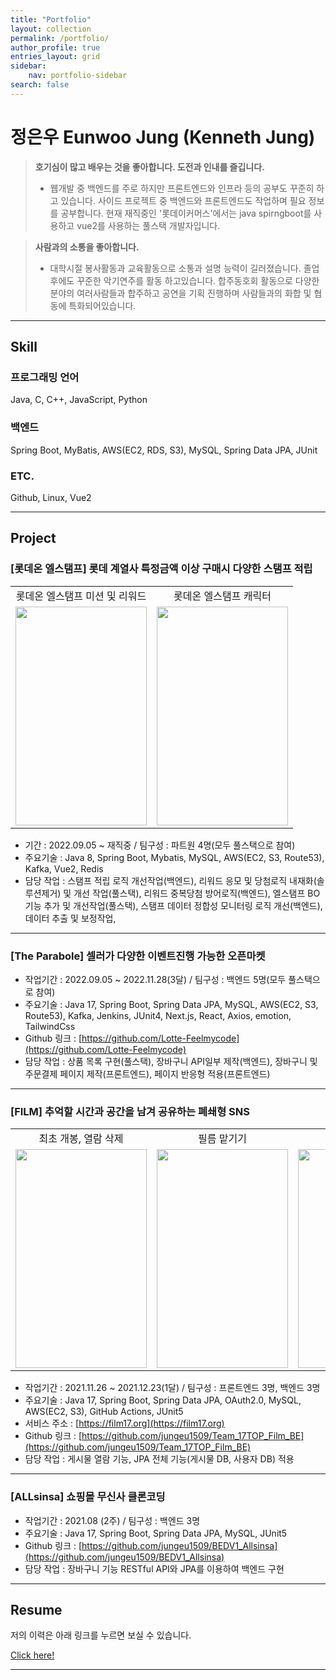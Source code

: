 ```yaml
---
title: "Portfolio"
layout: collection
permalink: /portfolio/
author_profile: true
entries_layout: grid
sidebar:
    nav: portfolio-sidebar
search: false
---
```


# 정은우 Eunwoo Jung (Kenneth Jung)

> **호기심이 많고 배우는 것을 좋아합니다. 도전과 인내를 즐깁니다.**
> - 웹개발 중 백엔드를 주로 하지만 프론트엔드와 인프라 등의 공부도 꾸준히 하고 있습니다. 사이드 프로젝트 중 백엔드와 프론트엔드도 작업하며 필요 정보를 공부합니다. 현재 재직중인 '롯데이커머스'에서는 java spirngboot를 사용하고 vue2를 사용하는 풀스택 개발자입니다.

> **사람과의 소통을 좋아합니다.**
> - 대학시절 봉사활동과 교육활동으로 소통과 설명 능력이 길러졌습니다. 졸업 후에도 꾸준한 악기연주를 활동 하고있습니다. 합주동호회 활동으로 다양한 분야의 여러사람들과 합주하고 공연을 기획 진행하며 사람들과의 화합 및 협동에 특화되어있습니다.

---

## Skill

### 프로그래밍 언어

Java, C, C++, JavaScript, Python

### 백엔드

Spring Boot, MyBatis, AWS(EC2, RDS, S3), MySQL, Spring Data JPA, JUnit

### ETC.

Github, Linux, Vue2

---

## Project

### **[롯데온 엘스탬프]** 롯데 계열사 특정금액 이상 구매시 다양한 스탬프 적립

<table align="center">
<tr>
<td align="center">롯데온 엘스탬프 미션 및 리워드</td>
<td align="center">롯데온 엘스탬프 캐릭터</td>
</tr>
<tr>
<td>
<img src="/assets/images/posts/portfolio/e-commerce/롯데온-엘스탬프미션및리워드.gif" width="210px" height="350px" />
</td>
<td>
<img src="/assets/images/posts/portfolio/e-commerce/롯데온-엘스탬프캐릭터.gif" width="210px" height="350px" />
</td>
</tr>
</table>

- 기간 : 2022.09.05 ~ 재직중 / 팀구성 : 파트원 4명(모두 풀스택으로 참여)
- 주요기술 : Java 8, Spring Boot, Mybatis, MySQL, AWS(EC2, S3, Route53), Kafka, Vue2, Redis
- 담당 작업 : 스탬프 적립 로직 개선작업(백엔드), 리워드 응모 및 당첨로직 내재화(솔루션제거) 및 개선 작업(풀스택), 리워드 중복당첨 방어로직(백엔드), 엘스탬프 BO 기능 추가 및 개선작업(풀스택), 스탬프 데이터 정합성 모니터링 로직 개선(백엔드), 데이터 추출 및 보정작업, 

---

### **[The Parabole]** 셀러가 다양한 이벤트진행 가능한 오픈마켓

- 작업기간 : 2022.09.05 ~ 2022.11.28(3달) / 팀구성 : 백엔드 5명(모두 풀스택으로 참여)
- 주요기술 : Java 17, Spring Boot, Spring Data JPA, MySQL, AWS(EC2, S3, Route53), Kafka, Jenkins, JUnit4, Next.js, React, Axios, emotion, TailwindCss
- Github 링크 : [https://github.com/Lotte-Feelmycode](https://github.com/Lotte-Feelmycode)
- 담당 작업 : 상품 목록 구현(풀스택), 장바구니 API일부 제작(백엔드), 장바구니 및 주문결제 페이지 제작(프론트엔드), 페이지 반응형 적용(프론트엔드)

---

### **[FILM]** 추억할 시간과 공간을 남겨 공유하는 폐쇄형 SNS

<table align="center">
<tr>
<td align="center">최초 개봉, 열람 삭제</td>
<td align="center">필름 맡기기</td>
<td align="center">마이페이지</td>
<td align="center">거리가 먼 필름일 경우</td>
</tr>
<tr>
<td>
<img src = "https://user-images.githubusercontent.com/70435257/146948673-f42756e6-5768-4795-85fb-267736475667.gif" width="210px" height="350px" />
</td>
<td>
<img src="https://user-images.githubusercontent.com/70435257/146948952-82abbf21-5669-4685-96af-24aa799f2516.gif" width="210px" height="350px" />
</td>
<td>
<img src = "https://user-images.githubusercontent.com/70435257/146948350-77e9bc78-93ed-4fb6-89ba-7d5dbfd7eaa9.gif" width="210px" height= "350px" />
</td>
<td>
<img src="https://user-images.githubusercontent.com/70435257/146949328-085df49d-e3a9-4697-b3c2-2c4005c92744.gif" width="210px" height="350px" />
</td>
</tr>
</table>

- 작업기간 : 2021.11.26 ~ 2021.12.23(1달) / 팀구성 : 프론트엔드 3명, 백엔드 3명
- 주요기술 : Java 17, Spring Boot, Spring Data JPA, OAuth2.0, MySQL, AWS(EC2, S3), GitHub Actions, JUnit5
- 서비스 주소 : [https://film17.org](https://film17.org)
- Github 링크 : [https://github.com/jungeu1509/Team_17TOP_Film_BE](https://github.com/jungeu1509/Team_17TOP_Film_BE)
- 담당 작업 : 게시물 열람 기능, JPA 전체 기능(게시물 DB, 사용자 DB) 적용

---

### **[ALLsinsa]** 쇼핑몰 무신사 클론코딩

- 작업기간 : 2021.08 (2주) / 팀구성 : 백엔드 3명
- 주요기술 : Java 17, Spring Boot, Spring Data JPA, MySQL, JUnit5
- Github 링크 : [https://github.com/jungeu1509/BEDV1_Allsinsa](https://github.com/jungeu1509/BEDV1_Allsinsa)
- 담당 작업 : 장바구니 기능 RESTful API와 JPA를 이용하여 백엔드 구현

---

## Resume

저의 이력은 아래 링크를 누르면 보실 수 있습니다.

[Click here!](/portfolio/resume/)

---

